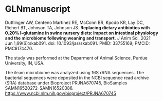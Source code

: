 # GLNmanuscript

Duttlinger AW, Centeno Martinez RE, McConn BR, Kpodo KR, Lay DC, Richert BT, Johnson TA, Johnson JS. **Replacing dietary antibiotics with 0.20% l-glutamine in swine nursery diets: impact on intestinal physiology and the microbiome following weaning and transport.** J Anim Sci. 2021 Jun 1;99(6):skab091. doi: 10.1093/jas/skab091. PMID: 33755169; PMCID: PMC8174470.

The study was performed at the Deparment of Animal Science, Purdue University, IN, USA. 

The ileam microbiome was analyzed using 16S rRNA sequences. The bacterial sequences were deposited in the NCBI sequence read archive (SRA) database under Bioproject PRJNA670745, BioSamples SAMN16520272-SAMN16520386. https://www.ncbi.nlm.nih.gov/bioproject/PRJNA670745 

